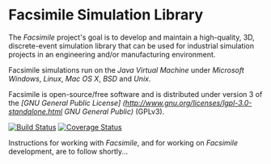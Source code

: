 Facsimile Simulation Library
============================

The _Facsimile_ project's goal is to develop and maintain a high-quality, 3D,
discrete-event simulation library that can be used for industrial simulation
projects in an engineering and/or manufacturing environment.

Facsimile simulations run on the _Java Virtual Machine_ under _Microsoft
Windows_, _Linux_, _Mac OS X_, _BSD_ and _Unix_.

Facsimile is open-source/free software and is distributed under version 3 of
the _[GNU General Public License]
(http://www.gnu.org/licenses/lgpl-3.0-standalone.html GNU General Public)_
(GPLv3).

[![Build Status](https://travis-ci.org/Facsimile/facsimile.svg?branch=master)](https://travis-ci.org/Facsimile/facsimile) [![Coverage Status](https://coveralls.io/repos/Facsimile/facsimile/badge.svg)](https://coveralls.io/r/Facsimile/facsimile)

Instructions for working with _Facsimile_, and for working on _Facsimile_
development, are to follow shortly...